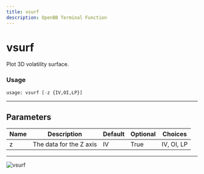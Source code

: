 ```yaml
---
title: vsurf
description: OpenBB Terminal Function
---
```


# vsurf

Plot 3D volatility surface.

### Usage 
```python
usage: vsurf [-z {IV,OI,LP}]
```

---
## Parameters

| Name | Description | Default | Optional | Choices |
| ---- | ----------- | ------- | -------- | ------- |
| z | The data for the Z axis | IV | True | IV, OI, LP |


---
![vsurf](https://user-images.githubusercontent.com/46355364/154290744-1e427337-1a9a-4b84-a85a-9f07571882ba.png)

